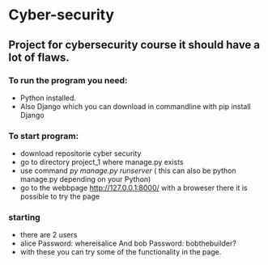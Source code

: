 # Cyber-security

## Project for cybersecurity course it should have a lot of flaws.
 
 ### To run the program you need:
 * Python installed. 
 * Also Django which you can download in commandline with pip install Django
 
 
 ### To start program:
 * download repositorie cyber security
 * go to directory project_1 where manage.py exists
 * use command *py manage.py runserver* ( this can also be python manage.py depending on your Python)
 * go to the webbpage http://127.0.0.1:8000/ with a broweser there it is possible to try the page
 
 ###  starting
 
 * there are 2 users
 * alice Password: whereisalice  And bob Password: bobthebuilder?
 * with these you can try some of the functionality in the page.
